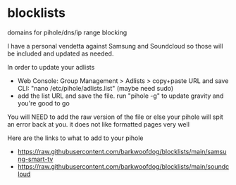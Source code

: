 # blocklists
domains for pihole/dns/ip range blocking

I have a personal vendetta against Samsung and Soundcloud so those will be included and updated as needed.

In order to update your adlists
- Web Console: Group Management > Adlists > copy+paste URL and save CLI: "nano /etc/pihole/adlists.list" (maybe need sudo) 
- add the list URL and save the file. run "pihole -g" to update gravity and you're good to go

You will NEED to add the raw version of the file or else your pihole will spit an error back at you. it does not like formatted pages very well

Here are the links to what to add to your pihole 
- https://raw.githubusercontent.com/barkwoofdog/blocklists/main/samsung-smart-tv 
- https://raw.githubusercontent.com/barkwoofdog/blocklists/main/soundcloud
